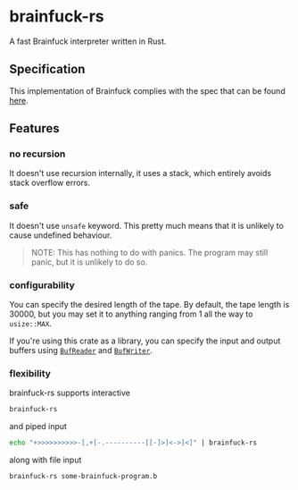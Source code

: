 # brainfuck-rs

A fast Brainfuck interpreter written in Rust.

## Specification

This implementation of Brainfuck complies with the spec that can be found [here](https://github.com/brain-lang/brainfuck/blob/master/brainfuck.md).

## Features

### no recursion

It doesn't use recursion internally, it uses a stack, which entirely avoids stack overflow errors.

### safe

It doesn't use `unsafe` keyword. This pretty much means that it is unlikely to cause undefined behaviour.

> NOTE: This has nothing to do with panics. The program may still panic, but it is unlikely to do so.

### configurability

You can specify the desired length of the tape. By default, the tape length is 30000, but you may set it to anything ranging from 1 all the way to `usize::MAX`.

If you're using this crate as a library, you can specify the input and output buffers using [`BufReader`](https://doc.rust-lang.org/stable/std/io/struct.BufReader.html) and [`BufWriter`](https://doc.rust-lang.org/stable/std/io/struct.BufWriter.html).

### flexibility

brainfuck-rs supports interactive

```sh
brainfuck-rs
```

and piped input

```sh
echo "+>>>>>>>>>>-[,+[-.----------[[-]>]<->]<]" | brainfuck-rs
```

along with file input

```sh
brainfuck-rs some-brainfuck-program.b
```
